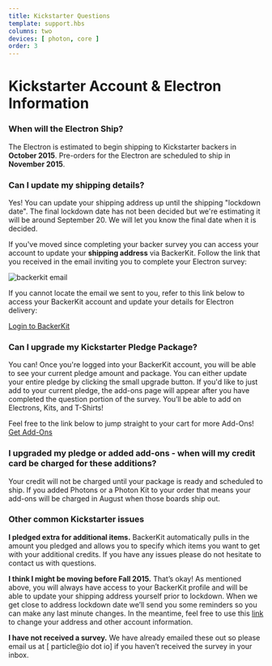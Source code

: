 ```yaml
---
title: Kickstarter Questions
template: support.hbs
columns: two
devices: [ photon, core ]
order: 3
---
```


Kickstarter Account & Electron Information
===

### When will the Electron Ship?

The Electron is estimated to begin shipping to Kickstarter backers in **October 2015**. Pre-orders for the Electron are scheduled to ship in **November 2015**. 

### Can I update my shipping details?

Yes! You can update your shipping address up until the shipping "lockdown date". The final lockdown date has not been decided but we're estimating it will be around September 20. We will let you know the final date when it is decided.

If you've moved since completing your backer survey you can access your account to update your **shipping address** via BackerKit. Follow the link that you received in the email inviting you to complete your Electron survey:

<img src="https://ksr-ugc.imgix.net/assets/004/070/696/7c6faf2f5bade9b7d675551f6139e7e7_original.png?v=1435682538&w=639&fit=max&auto=format&lossless=true&s=d8220be169bfe80516dcafcc35500a31" alt="backerkit email">

If you cannot locate the email we sent to you, refer to this link below to
access your BackerKit account and update your details for Electron delivery:

<a href="https://spark-electron-cellular-dev-kit-with-a-simple-data.backerkit.com/" target=_blank class="button">Login to BackerKit</a>

### Can I upgrade my Kickstarter Pledge Package?

You can! Once you're logged into your BackerKit account, you will be able to see your current pledge amount and package. You can either update your entire pledge by clicking the small upgrade button. If you'd like to just add to your current pledge, the add-ons page will appear after you have completed the question portion of the survey. You’ll be able to add on Electrons, Kits, and T-Shirts!

Feel free to the link below to jump straight to your cart for more Add-Ons!
<a href="https://spark-electron-cellular-dev-kit-with-a-simple-data.backerkit.com/backer/addons" target=_blank class="button">Get Add-Ons</a>

### I upgraded my pledge or added add-ons - when will my credit card be charged for these additions?

Your credit will not be charged until your package is ready and scheduled to ship. If you added Photons or a Photon Kit to your order that means your add-ons will be charged in August when those boards ship out.

### Other common Kickstarter issues

**I pledged extra for additional items.**
BackerKit automatically pulls in the amount you pledged and allows you to specify which items you want to get with your additional credits. If you have any issues please do not hesitate to contact us with questions.

**I think I might be moving before Fall 2015.** That’s okay! As mentioned above, you will always have access to your BackerKit profile and will be able to update your shipping address yourself prior to lockdown. When we get close to address lockdown date we’ll send you some reminders so you can make any last minute changes. In the meantime, feel free to use this [link](https://spark-electron-cellular-dev-kit-with-a-simple-data.backerkit.com/) to change your address and other account information.

**I have not received a survey.** We have already emailed these out so please email us at [ particle@io dot io] if you haven’t received the survey in your inbox.
